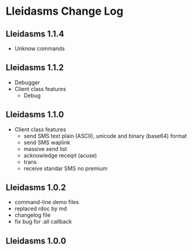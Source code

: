 # Lleidasms Change Log

## Lleidasms 1.1.4
- Unknow commands

## Lleidasms 1.1.2
- Debugger
- Client class features
  * Debug

## Lleidasms 1.1.0
- Client class features
  * send SMS text plain (ASCII), unicode and binary (base64) format
  * send SMS waplink
  * massive send list
  * acknowledge receipt (acuse)
  * trans
  * receive standar SMS no premium

## Lleidasms 1.0.2
- command-line demo files
- replaced rdoc by md
- changelog file
- fix bug for :all callback

## Lleidasms 1.0.0

